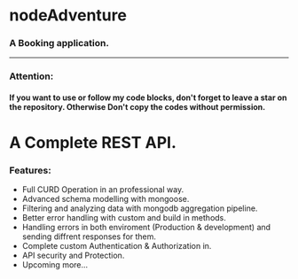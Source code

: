 # nodeAdventure

### A  Booking application. 

<hr/>

### Attention:

#### If you want to use or follow my code blocks, don't forget to leave a star on the repository. Otherwise Don't copy the codes without permission. 


# A Complete REST API.

</hr>

### Features:

- Full CURD Operation in an professional way.
- Advanced schema modelling with mongoose.
- Filtering and analyzing data with mongodb aggregation pipeline.
- Better error handling with custom and build in methods.
- Handling errors in both enviroment (Production & development) and sending diffrent responses for them.
- Complete custom Authentication & Authorization in.
- API security and Protection.
- Upcoming more...
